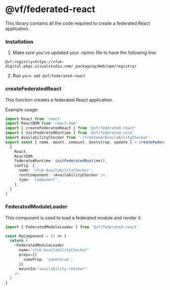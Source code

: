 # @vf/federated-react

This library contains all the code required to create a federated React application.

### Installation

1. Make sure you've updated your .npmrc file to have the following line:

`@vf:registry=https://vfuk-digital.pkgs.visualstudio.com/_packaging/Web/npm/registry/`

2. Run `yarn add @vf/federated-react`

### createFederatedReact

This function creates a federated React application.

Example usage:

```typescript jsx
import React from 'react'
import ReactDOM from 'react-dom'
import { createFederatedReact } from '@vf/federated-react'
import { initFederatedRuntime } from '@vf/federated-core'
import AvailabilityChecker from './frontend/AvailabilityChecker'
export const { name, mount, unmount, bootstrap, update } = createFederatedReact(
  {
    React,
    ReactDOM,
    federatedRuntime: initFederatedRuntime(),
    config: {
      name: 'vfuk-AvailabilityChecker',
      rootComponent: <AvailabilityChecker />,
      type: 'component',
    },
  }
)
```

### FederatedModuleLoader

This component is used to load a federated module and render it.

```typescript jsx
import { FederatedModuleLoader } from '@vf/federated-react'

const MyComponent = () => {
  return (
    <FederatedModuleLoader
      name="vfuk-AvailabilityChecker"
      props={{
        someProp: 'someValue',
      }}
      mountId="availability-checker"
    />
  )
}
```
